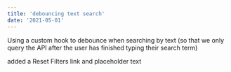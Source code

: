 ```yaml
---
title: 'debouncing text search'
date: '2021-05-01'
---
```


Using a custom hook to debounce when searching by text (so that we only query the API after the user has finished typing their search term)

added a Reset Filters link and placeholder text